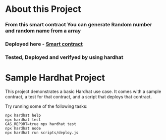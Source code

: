 # About this Project
### From this smart contract You can generate Random number and random name from a array
### Deployed here - [Smart contract](https://mumbai.polygonscan.com/address/0x93a21c94796298994ae182b07447aA60686B2476#code)

### Tested, Deployed and verifyed by using hardhat


# Sample Hardhat Project

This project demonstrates a basic Hardhat use case. It comes with a sample contract, a test for that contract, and a script that deploys that contract.

Try running some of the following tasks:

```shell
npx hardhat help
npx hardhat test
GAS_REPORT=true npx hardhat test
npx hardhat node
npx hardhat run scripts/deploy.js
```
